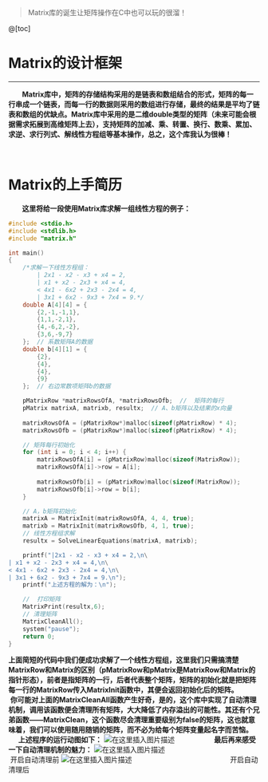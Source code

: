 ﻿> Matrix库的诞生让矩阵操作在C中也可以玩的很溜！

@[toc]
# Matrix的设计框架
---
&#160; &#160; &#160; &#160;**Matrix库中，矩阵的存储结构采用的是链表和数组结合的形式，矩阵的每一行串成一个链表，而每一行的数据则采用的数组进行存储，最终的结果是平均了链表和数组的优缺点。Matrix库中采用的是二维double类型的矩阵（未来可能会根据需求拓展到高维矩阵上去），支持矩阵的加减、乘、转置、换行、数乘、累加、求逆、求行列式、解线性方程组等基本操作，总之，这个库我认为很棒！**

&nbsp;
# Matrix的上手简历
&#160; &#160; &#160; &#160;**这里将给一段使用Matrix库求解一组线性方程的例子：**
```c
#include <stdio.h>
#include <stdlib.h>
#include "matrix.h"

int main()
{
	/*求解一下线性方程组：
		| 2x1 - x2 - x3 + x4 = 2,
		| x1 + x2 - 2x3 + x4 = 4,
		< 4x1 - 6x2 + 2x3 - 2x4 = 4,
		| 3x1 + 6x2 - 9x3 + 7x4 = 9.*/
	double A[4][4] = {
		{2,-1,-1,1},
		{1,1,-2,1},
		{4,-6,2,-2},
		{3,6,-9,7}
	};	// 系数矩阵A的数据
	double b[4][1] = {
		{2},
		{4},
		{4},
		{9}
	};	// 右边常数项矩阵b的数据

	pMatrixRow *matrixRowsOfA, *matrixRowsOfb;	//	矩阵的每行
	pMatrix matrixA, matrixb, resultx;	// A、b矩阵以及结果的x向量
	
	matrixRowsOfA = (pMatrixRow*)malloc(sizeof(pMatrixRow) * 4);
	matrixRowsOfb = (pMatrixRow*)malloc(sizeof(pMatrixRow) * 4);

	// 矩阵每行初始化
	for (int i = 0; i < 4; i++) {
		matrixRowsOfA[i] = (pMatrixRow)malloc(sizeof(MatrixRow));
		matrixRowsOfA[i]->row = A[i];
		
		matrixRowsOfb[i] = (pMatrixRow)malloc(sizeof(MatrixRow));
		matrixRowsOfb[i]->row = b[i];
	}

	// A，b矩阵初始化
	matrixA = MatrixInit(matrixRowsOfA, 4, 4, true);
	matrixb = MatrixInit(matrixRowsOfb, 4, 1, true);
	// 线性方程组求解
	resultx = SolveLinearEquations(matrixA, matrixb);

	printf("|2x1 - x2 - x3 + x4 = 2,\n\
| x1 + x2 - 2x3 + x4 = 4,\n\
< 4x1 - 6x2 + 2x3 - 2x4 = 4,\n\
| 3x1 + 6x2 - 9x3 + 7x4 = 9.\n");
	printf("上述方程的解为：\n");

	//	打印矩阵
	MatrixPrint(resultx,6);
	// 清理矩阵
	MatrixCleanAll();
	system("pause");
    return 0;
}

```
**上面简短的代码中我们便成功求解了一个线性方程组，这里我们只需搞清楚MatrixRow和Matrix的区别（pMatrixRow和pMatrix是MatrixRow和Matrix的指针形态），前者是指矩阵的一行，后者代表整个矩阵，矩阵的初始化就是把矩阵每一行的MatrixRow传入MatrixInit函数中，其便会返回初始化后的矩阵。**
&#160; &#160; &#160; &#160;**你可能对上面的MatrixCleanAll函数产生好奇，是的，这个库中实现了自动清理机制，调用该函数便会清理所有矩阵，大大降低了内存溢出的可能性。其还有个兄弟函数——MatrixClean，这个函数尽会清理重要级别为false的矩阵，这也就意味着，我们可以使用随用随销的矩阵，而不必为给每个矩阵变量起名字而苦恼。**
&#160; &#160; &#160; &#160;**上述程序的运行动图如下：**
![在这里插入图片描述](https://img-blog.csdnimg.cn/2019042218220880.gif)
&nbsp;
&nbsp;
&nbsp;
&nbsp;
&nbsp;
&nbsp;
&#160; &#160; &#160; &#160;**最后再来感受一下自动清理机制的魅力：**
![在这里插入图片描述](https://img-blog.csdnimg.cn/20190422184549776.gif)
&#160; &#160; &#160; &#160;&#160; &#160; &#160; &#160;&#160; &#160; &#160; &#160;&#160; &#160; &#160; &#160;&#160; &#160; &#160; &#160;&#160; &#160; &#160; &#160;&#160; &#160; &#160; &#160;开启自动清理前
![在这里插入图片描述](https://img-blog.csdnimg.cn/2019042218435399.gif)
&#160; &#160; &#160; &#160;&#160; &#160; &#160; &#160;&#160; &#160; &#160; &#160;&#160; &#160; &#160; &#160;&#160; &#160; &#160; &#160;&#160; &#160; &#160; &#160;&#160; &#160; &#160; &#160;开启自动清理后




